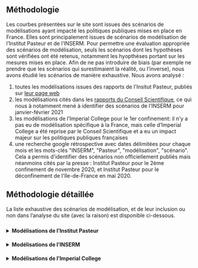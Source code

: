 <link href="_assets/image.css" rel="stylesheet">
<style>
.tooltip {
  position: relative;
  display: inline-block;
  text-decoration: none;
  padding: 10px 0;

}

.tooltip .tooltiptext {
  visibility: hidden;
  width: 120px;
  background-color: black;
  color: #fff;
  text-align: center;
  border-radius: 6px;
  padding: 10px 10px;
  position: absolute;
  z-index: 1;
  bottom: 150%;
  left: 50%;
  margin-left: -60px;
}

.tooltip .tooltiptext::after {
  content: "";
  position: absolute;
  top: 100%;
  left: 50%;
  margin-left: -5px;
  border-width: 5px;
  border-style: solid;
  border-color: black transparent transparent transparent;
}

.tooltip:hover .tooltiptext {
  visibility: visible;
}
</style>

## Méthodologie

Les courbes présentées sur le site sont issues des scénarios de modélisations ayant impacté les politiques publiques mises en place en France. Elles sont principalement issues de scénarios de modélisation de l’Institut Pasteur et de l’INSERM. 
Pour permettre une évaluation appropriée des scénarios de modélisation, seuls les scénarios dont les hypothèses sont vérifiées ont été retenus, notamment les hyopthèses portant sur les mesures mises en place. 
Afin de ne pas introduire de biais (par exemple ne prendre que les scénarios qui surestimaient la réalité, ou l’inverse), nous avons étudié les scénarios de manière exhaustive. 
Nous avons analysé :

1. toutes les modélisations issues des rapports de l'Insitut Pasteur, publiés sur <a href = "https://modelisation-covid19.pasteur.fr/">leur page web</a> 
2. les modélisations cités dans les <a href = "https://solidarites-sante.gouv.fr/actualites/presse/dossiers-de-presse/article/conseil-scientifique-covid-19"> rapports du Conseil Scientifique</a>, ce qui nous à notamment mené à identifier des scénarios de l’INSERM pour janvier-février 2021
3. les modélisations de l’Imperial College pour le 1er confinement: il n’y a pas eu de modélisation spécifique à la France, mais celle d’Imperial College a été reprise par le Conseil Scientifique et a eu un impact majeur sur les politiques publiques françaises 
4. une recherche google rétrospective avec dates délimitées pour chaque mois et les mots-clés "INSERM", "Pasteur", "modélisation", "scénario". Cela a permis d'identifier des scénarios non officiellement publiés mais néanmoins cités par la presse : Institut Pasteur pour le 2ème confinement de novembre 2020, et Institut Pasteur pour le déconfinement de l'Ile-de-France en mai 2020.

## Méthodologie détaillée

La liste exhaustive des scénarios de modélisation, et de leur inclusion ou non dans l’analyse du site (avec la raison) est disponible ci-dessous. 

<details><summary><b><div class="tooltip">Modélisations de l’Institut Pasteur
</div></b></summary>
<p>
  
<ul>
  <li><a href = "https://www.lesechos.fr/idees-debats/editos-analyses/pourquoi-philippe-a-douche-les-francais-1199309">29 avril 2020</a> : inclus (non officiellement publié mais retranscrit par la presse)</li>
  <li><a href = "https://www.google.com/url?sa=t&rct=j&q=&esrc=s&source=web&cd=&ved=2ahUKEwiKi_Kpje71AhUBzhoKHc1SCagQFnoECAQQAQ&url=https%3A%2F%2Fwww.sdbio.eu%2Fimages%2Facymailing%2FSimulations%2520Institut%2520Pasteur%252025%252009%25202020.pdf&usg=AOvVaw1lVRUxNtDL5FaIPO_HIH4g">25 septembre 2020</a> : exclu (des mesures ont été prises en septembre, les scénarios ne sont donc plus comparable avec la réalité)</li>
  <li><a href = "https://www.lesechos.fr/economie-france/social/covid-la-decrue-dans-les-services-de-reanimation-esperee-en-france-dans-une-dizaine-de-jours-1261656">30 octobre 2020</a> : inclus (ce sont les modélisations du 2ème confinement, non publiées sur le site de l’Institut Pasteur mais retranscrites par la presse)</li>
  <li><a href = "https://modelisation-covid19.pasteur.fr/variant/RapportInstitutPasteur_variants_8fevrier2021.pdf">8 février 2021</a> : inclus</li>
  <li><a href = "https://hal-pasteur.archives-ouvertes.fr/pasteur-03149525">23 février 2021</a> : inclus</li>
  <li><a href = "https://www.eurosurveillance.org/content/10.2807/1560-7917.ES.2021.26.9.2100133">29 mars 2021</a> : pas de scénario dans le rapport</li>
  <li><a href = "https://www.thelancet.com/journals/eclinm/article/PIIS2589-5370(21)00281-9/fulltext">6 avril 2021</a> : exclu (les courbes présentées sont un contrefactuel de l'évolution épidémique en l'absence de vaccination)</li>
  <li><a href = "https://modelisation-covid19.pasteur.fr/loosening/Scenarios_de_levee_des_mesures_de_freinage_20210426.pdf">26 avril 2021</a> : inclus </li>
  <li><a href = "https://modelisation-covid19.pasteur.fr/loosening/Mise_a_jour_scenarios_de_levee_des_mesures_de_freinage_20210521.pdf">21 mai 2021</a> : exclus (apparition du variant Delta non pris en compte dans les modélisations)</li>
  <li><a href = "https://modelisation-covid19.pasteur.fr/variant/Institut_Pasteur_dynamique_du_variant_Delta_en_France_metropolitaine_20210709.pdf">9 juillet 2021</a> : exclus (la mise en place du pass sanitaire n’était pas incluse dans les hypothèses de modélisation, les scénarios ne sont donc plus comparable avec la réalité)</li>
  <li><a href = "https://modelisation-covid19.pasteur.fr/variant/Institut_Pasteur_Acceleration_vaccination_et_Delta_20210726.pdf">26 juillet 2021</a> : inclus (les scénarios prennent en compte la mise en place du pass)</li>
  <li><a href = "https://modelisation-covid19.pasteur.fr/variant/InstitutPasteur_Dynamiques_regionales_des_hospitalisations_20210805.pdf">5 août 2021</a> : inclus (les scénarios prennent en compte la mise en place du pass sanitaire)</li>
  <li><a href = "https://hal-pasteur.archives-ouvertes.fr/pasteur-03272638v2">6 septembre 2021</a> : pas de scénarios dans le rapport</li>
  <li><a href = "https://modelisation-covid19.pasteur.fr/scenarios/InstitutPasteur_scenariosCOVID19AutomneHiver_2021.pdf">4 octobre 2021</a> : inclus</li>
  <li><a href = "https://modelisation-covid19.pasteur.fr/scenarios/Institut_Pasteur_diminution_de_limmunit%C3%A9_et_rappel_20211129.pdf">29 novembre 2021</a> : exclus (impact du variant Omicron 2 semaines plus tard, qui n'était pas pris en compte dans les modélisations). Nous avons tout de même pu comparer les projections à court terme durant la courte fenêtre de 2 semaines avant que le variant Omicron vienne fausser les résulats.</li>
  <li><a href = "https://modelisation-covid19.pasteur.fr/scenarios/Institut_Pasteur_Complement_rapport_rappel_20211202.pdf">2 décembre 2021</a> : exclus (impact du variant Omicron 2 semaines plus tard, qui n'était pas pris en compte dans les modélisations). Nous avons tout de même pu comparer les projections à court terme durant la courte fenêtre de 2 semaines avant que le variant Omicron vienne fausser les résulats. </li>
  <li><a href = "https://modelisation-covid19.pasteur.fr/variant/Institut_Pasteur_Impact_dOmicron_sur_lepidemie_francaise_20211227.pdf">27 décembre 2021</a> : pas encore analysé, le sera quand il y aura suffisamment de recul</li>
  <li><a href = "https://modelisation-covid19.pasteur.fr/variant/InstitutPasteur_Complement_Analyse_Impact_Omicron_20220107_corrige.pdf">7 janvier 2021</a> : pas encore analysé, le sera quand il y aura suffisamment de recul</li>
</ul>
  

</p>
</details>


<details><summary><b><div class="tooltip">Modélisations de l’INSERM
</div></b></summary>
<p>
<ul>
  <li>modélisations de janvier-février 2021: inclues car apparaissant dans le <a href="https://solidarites-sante.gouv.fr/IMG/pdf/note_eclairage_variants_modelisation_29_janvier_2021.pdf">rapport du Conseil Scientifique</a> du 29 janvier 2021 suggérant l’instauration d’un confinement strict. Elles ont également été diffusées dans la presse.</li>
</ul>

</p>
</details>

<details><summary><b><div class="tooltip">Modélisations de l’Imperial College
</div></b></summary>
<p>
<ul>
  <li>modélisations du rapport 12: inclues car cités comme argument majeur en faveur du confinement dans le <a href="https://solidarites-sante.gouv.fr/IMG/pdf/note_eclairage_variants_modelisation_29_janvier_2021.pdf">rapport du Conseil Scientifique</a> du 12 mars 2020 </li>
</ul>

</p>
</details>
